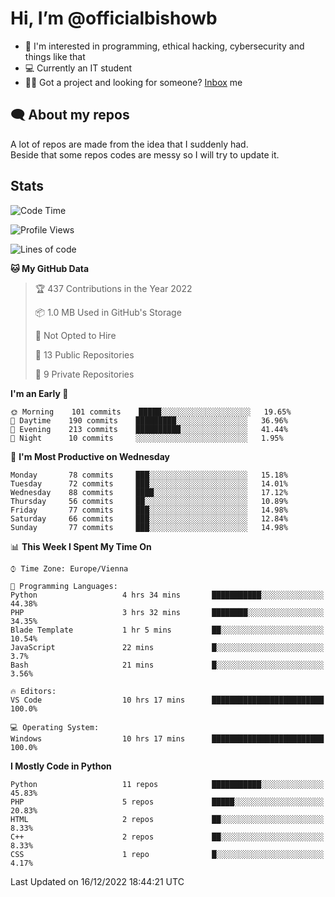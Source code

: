 # Hi, I’m @officialbishowb

- 👀 I'm interested in programming, ethical hacking, cybersecurity and things like that
- 💻 Currently an IT student
- 👩‍💻 Got a project and looking for someone? [Inbox](https://t.me/officialbishowb) me

## 🗨 About my repos
<p>A lot of repos are made from the idea that I suddenly had.<br>
Beside that some repos codes are messy so I will try to update it.</p>

## Stats
<!--START_SECTION:waka-->
![Code Time](http://img.shields.io/badge/Code%20Time-500%20hrs%2037%20mins-blue)

![Profile Views](http://img.shields.io/badge/Profile%20Views-0-blue)

![Lines of code](https://img.shields.io/badge/From%20Hello%20World%20I%27ve%20Written--254%20Thousand%20lines%20of%20code-blue)

**🐱 My GitHub Data** 

> 🏆 437 Contributions in the Year 2022
 > 
> 📦 1.0 MB Used in GitHub's Storage 
 > 
> 🚫 Not Opted to Hire
 > 
> 📜 13 Public Repositories 
 > 
> 🔑 9 Private Repositories  
 > 
**I'm an Early 🐤** 

```text
🌞 Morning    101 commits    █████░░░░░░░░░░░░░░░░░░░░   19.65% 
🌆 Daytime    190 commits    █████████░░░░░░░░░░░░░░░░   36.96% 
🌃 Evening    213 commits    ██████████░░░░░░░░░░░░░░░   41.44% 
🌙 Night      10 commits     ░░░░░░░░░░░░░░░░░░░░░░░░░   1.95%

```
📅 **I'm Most Productive on Wednesday** 

```text
Monday       78 commits     ███░░░░░░░░░░░░░░░░░░░░░░   15.18% 
Tuesday      72 commits     ███░░░░░░░░░░░░░░░░░░░░░░   14.01% 
Wednesday    88 commits     ████░░░░░░░░░░░░░░░░░░░░░   17.12% 
Thursday     56 commits     ██░░░░░░░░░░░░░░░░░░░░░░░   10.89% 
Friday       77 commits     ███░░░░░░░░░░░░░░░░░░░░░░   14.98% 
Saturday     66 commits     ███░░░░░░░░░░░░░░░░░░░░░░   12.84% 
Sunday       77 commits     ███░░░░░░░░░░░░░░░░░░░░░░   14.98%

```


📊 **This Week I Spent My Time On** 

```text
⌚︎ Time Zone: Europe/Vienna

💬 Programming Languages: 
Python                   4 hrs 34 mins       ███████████░░░░░░░░░░░░░░   44.38% 
PHP                      3 hrs 32 mins       ████████░░░░░░░░░░░░░░░░░   34.35% 
Blade Template           1 hr 5 mins         ██░░░░░░░░░░░░░░░░░░░░░░░   10.54% 
JavaScript               22 mins             █░░░░░░░░░░░░░░░░░░░░░░░░   3.7% 
Bash                     21 mins             █░░░░░░░░░░░░░░░░░░░░░░░░   3.56%

🔥 Editors: 
VS Code                  10 hrs 17 mins      █████████████████████████   100.0%

💻 Operating System: 
Windows                  10 hrs 17 mins      █████████████████████████   100.0%

```

**I Mostly Code in Python** 

```text
Python                   11 repos            ███████████░░░░░░░░░░░░░░   45.83% 
PHP                      5 repos             █████░░░░░░░░░░░░░░░░░░░░   20.83% 
HTML                     2 repos             ██░░░░░░░░░░░░░░░░░░░░░░░   8.33% 
C++                      2 repos             ██░░░░░░░░░░░░░░░░░░░░░░░   8.33% 
CSS                      1 repo              █░░░░░░░░░░░░░░░░░░░░░░░░   4.17%

```



 Last Updated on 16/12/2022 18:44:21 UTC
<!--END_SECTION:waka-->
 

<!---
officialbishowb/officialbishowb is a ✨ special ✨ repository because its `README.md` (this file) appears on your GitHub profile.
You can click the Preview link to take a look at your changes.
--->
